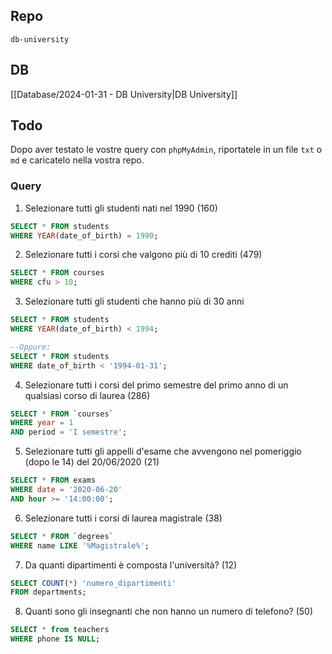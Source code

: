 ## Repo
`db-university`

## DB
[[Database/2024-01-31 - DB University|DB University]]

## Todo
Dopo aver testato le vostre query con `phpMyAdmin`, riportatele in un file `txt` o `md` e caricatelo nella vostra repo.

### Query
1. Selezionare tutti gli studenti nati nel 1990 (160)
```sql
SELECT * FROM students
WHERE YEAR(date_of_birth) = 1990;
```

2. Selezionare tutti i corsi che valgono più di 10 crediti (479)
```sql
SELECT * FROM courses
WHERE cfu > 10;
```

3. Selezionare tutti gli studenti che hanno più di 30 anni
```sql
SELECT * FROM students
WHERE YEAR(date_of_birth) < 1994;

--Oppure:
SELECT * FROM students
WHERE date_of_birth < '1994-01-31';
```

4. Selezionare tutti i corsi del primo semestre del primo anno di un qualsiasi corso di laurea (286)
```sql
SELECT * FROM `courses`
WHERE year = 1
AND period = 'I semestre';
```

5. Selezionare tutti gli appelli d'esame che avvengono nel pomeriggio (dopo le 14) del 20/06/2020 (21)
```sql
SELECT * FROM exams
WHERE date = '2020-06-20'
AND hour >= '14:00:00';
```

6. Selezionare tutti i corsi di laurea magistrale (38)
```sql
SELECT * FROM `degrees`
WHERE name LIKE '%Magistrale%';
```

7. Da quanti dipartimenti è composta l'università? (12)
```sql
SELECT COUNT(*) 'numero_dipartimenti'
FROM departments;
```

8. Quanti sono gli insegnanti che non hanno un numero di telefono? (50)
```sql
SELECT * from teachers
WHERE phone IS NULL;
```
